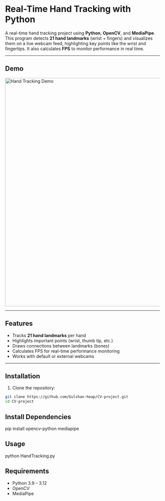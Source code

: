 # Real-Time Hand Tracking with Python

A real-time hand tracking project using **Python**, **OpenCV**, and **MediaPipe**.  
This program detects **21 hand landmarks** (wrist + fingers) and visualizes them on a live webcam feed, highlighting key points like the wrist and fingertips. It also calculates **FPS** to monitor performance in real time.

---

## Demo

<img width="1232" height="745" alt="Hand Tracking Demo" src="https://github.com/user-attachments/assets/55b777b1-d6a0-4ebd-9ec5-e7d6d42f5ee7" />

---

## Features

- Tracks **21 hand landmarks** per hand  
- Highlights important points (wrist, thumb tip, etc.)  
- Draws connections between landmarks (bones)  
- Calculates FPS for real-time performance monitoring  
- Works with default or external webcams  

---

## Installation

1. Clone the repository:

```bash
git clone https://github.com/Gulshan-heap/CV-project.git
cd CV-project
```

## Install Dependencies
pip install opencv-python mediapipe

## Usage
python HandTracking.py

## Requirements

- Python 3.9 – 3.12
- OpenCV
- MediaPipe

